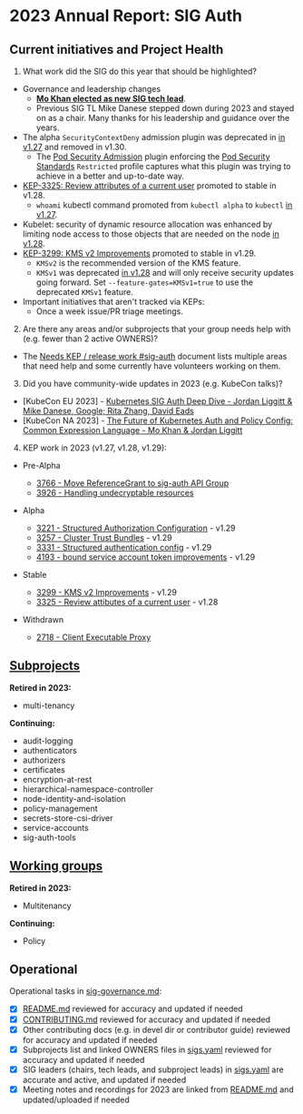 # 2023 Annual Report: SIG Auth

## Current initiatives and Project Health

1. What work did the SIG do this year that should be highlighted?

<!--
   Some example items that might be worth highlighting:
   - Major KEP advancement
   - Important initiatives that aren't tracked via KEPs
   - Paying down significant tech debt
   - Governance and leadership changes
-->

   - Governance and leadership changes
     - [**Mo Khan elected as new SIG tech lead**](https://groups.google.com/g/kubernetes-sig-auth/c/mHb4p8xWMR8/m/lk0UpMKXAAAJ).
     - Previous SIG TL Mike Danese stepped down during 2023 and stayed on as a chair. Many thanks for his leadership and guidance over the years.
   - The alpha `SecurityContextDeny` admission plugin was deprecated in [in v1.27](https://github.com/kubernetes/kubernetes/issues/111516) and removed in v1.30.
     - The [Pod Security Admission](https://kubernetes.io/docs/concepts/security/pod-security-admission/) plugin enforcing the
       [Pod Security Standards](https://kubernetes.io/docs/concepts/security/pod-security-standards/) `Restricted` profile captures what this plugin was trying to achieve
       in a better and up-to-date way.
   - [KEP-3325: Review attributes of a current user](https://github.com/kubernetes/enhancements/tree/master/keps/sig-auth/3325-self-subject-attributes-review-api) promoted to stable in v1.28.
     - `whoami` kubectl command promoted from `kubectl alpha` to `kubectl` [in v1.27](https://github.com/kubernetes/kubernetes/pull/116510).
   - Kubelet: security of dynamic resource allocation was enhanced by limiting node access to those objects that are needed on the node [in v1.28](https://github.com/kubernetes/kubernetes/pull/116254).
   - [KEP-3299: KMS v2 Improvements](https://github.com/kubernetes/enhancements/tree/master/keps/sig-auth/3299-kms-v2-improvements) promoted to stable in v1.29.
     - `KMSv2` is the recommended version of the KMS feature.
     - `KMSv1` was deprecated [in v1.28](https://github.com/kubernetes/kubernetes/pull/119007) and will only receive security updates going forward. Set `--feature-gates=KMSv1=true` to use the deprecated `KMSv1` feature.
   - Important initiatives that aren't tracked via KEPs:
     - Once a week issue/PR triage meetings.

2. Are there any areas and/or subprojects that your group needs help with (e.g. fewer than 2 active OWNERS)?

<!--
   Note: This list is generated from the KEP metadata in kubernetes/enhancements repository.
      If you find any discrepancy in the generated list here, please check the KEP metadata.
      Please raise an issue in kubernetes/community, if the KEP metadata is correct but the generated list is incorrect.
-->
   - The [Needs KEP / release work #sig-auth](https://docs.google.com/document/d/1sY8fRyRtk4eG9R439z5ao5i9bFuuxilS03XaNlqoni0/edit?usp=sharing) document lists multiple areas that need help and some currently have volunteers working on them.

3. Did you have community-wide updates in 2023 (e.g. KubeCon talks)?

<!--
  Examples include links to email, slides, or recordings.
-->

   - [KubeCon EU 2023] - [Kubernetes SIG Auth Deep Dive - Jordan Liggitt & Mike Danese, Google; Rita Zhang, David Eads](https://youtu.be/j9nzOLPJxAI?si=7p61DKRZ9aRwhRwe)
   - [KubeCon NA 2023] - [The Future of Kubernetes Auth and Policy Config: Common Expression Language - Mo Khan & Jordan Liggitt](https://youtu.be/yOF9S_0TO3A?si=etTKdsEZmC3EmiZc)

4. KEP work in 2023 (v1.27, v1.28, v1.29):

  - Pre-Alpha
    - [3766 - Move ReferenceGrant to sig-auth API Group](https://github.com/kubernetes/enhancements/tree/master/keps/sig-auth/3766-referencegrant)
    - [3926 - Handling undecryptable resources](https://github.com/kubernetes/enhancements/tree/master/keps/sig-auth/3926-handling-undecryptable-resources)

  - Alpha
    - [3221 - Structured Authorization Configuration](https://github.com/kubernetes/enhancements/tree/master/keps/sig-auth/3221-structured-authorization-configuration) - v1.29
    - [3257 - Cluster Trust Bundles](https://github.com/kubernetes/enhancements/tree/master/keps/sig-auth/3257-cluster-trust-bundles) - v1.29
    - [3331 - Structured authentication config](https://github.com/kubernetes/enhancements/tree/master/keps/sig-auth/3331-structured-authentication-configuration) - v1.29
    - [4193 - bound service account token improvements](https://github.com/kubernetes/enhancements/tree/master/keps/sig-auth/4193-bound-service-account-token-improvements) - v1.29

  - Stable
    - [3299 - KMS v2 Improvements](https://github.com/kubernetes/enhancements/tree/master/keps/sig-auth/3299-kms-v2-improvements) - v1.29
    - [3325 - Review attibutes of a current user](https://github.com/kubernetes/enhancements/tree/master/keps/sig-auth/3325-self-subject-attributes-review-api) - v1.28

  - Withdrawn
    - [2718 - Client Executable Proxy](https://github.com/kubernetes/enhancements/tree/master/keps/sig-auth/2718-20210511-client-exec-proxy)

## [Subprojects](https://git.k8s.io/community/sig-auth#subprojects)

**Retired in 2023:**
  - multi-tenancy

**Continuing:**
  - audit-logging
  - authenticators
  - authorizers
  - certificates
  - encryption-at-rest
  - hierarchical-namespace-controller
  - node-identity-and-isolation
  - policy-management
  - secrets-store-csi-driver
  - service-accounts
  - sig-auth-tools

## [Working groups](https://git.k8s.io/community/sig-auth#working-groups)

**Retired in 2023:**
 - Multitenancy

**Continuing:**
 - Policy

## Operational

Operational tasks in [sig-governance.md]:

- [x] [README.md] reviewed for accuracy and updated if needed
- [x] [CONTRIBUTING.md] reviewed for accuracy and updated if needed
- [x] Other contributing docs (e.g. in devel dir or contributor guide) reviewed for accuracy and updated if needed
- [x] Subprojects list and linked OWNERS files in [sigs.yaml] reviewed for accuracy and updated if needed
- [x] SIG leaders (chairs, tech leads, and subproject leads) in [sigs.yaml] are accurate and active, and updated if needed
- [x] Meeting notes and recordings for 2023 are linked from [README.md] and updated/uploaded if needed

[CONTRIBUTING.md]: https://git.k8s.io/community/sig-auth/CONTRIBUTING.md
[sig-governance.md]: https://git.k8s.io/community/committee-steering/governance/sig-governance.md
[README.md]: https://git.k8s.io/community/sig-auth/README.md
[sigs.yaml]: https://git.k8s.io/community/sigs.yaml
[devel]: https://git.k8s.io/community/contributors/devel/README.md
